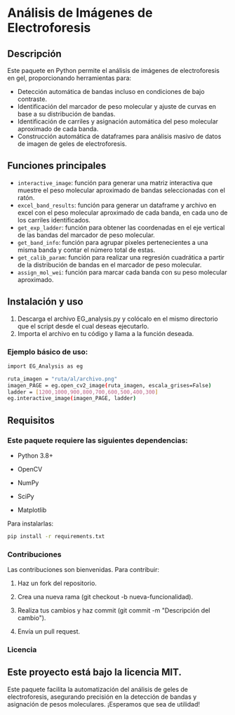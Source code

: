 # Análisis de Imágenes de Electroforesis

## Descripción

Este paquete en Python permite el análisis de imágenes de electroforesis en gel, proporcionando herramientas para:

- Detección automática de bandas incluso en condiciones de bajo contraste.
- Identificación del marcador de peso molecular y ajuste de curvas en base a su distribución de bandas.
- Identificación de carriles y asignación automática del peso molecular aproximado de cada banda.
- Construcción automática de dataframes para análisis masivo de datos de imagen de geles de electroforesis.

## Funciones principales
- `interactive_image`: función para generar una matriz interactiva que muestre el peso molecular aproximado de bandas seleccionadas con el ratón.
- `excel_band_results`: función para generar un dataframe y archivo en excel con el peso molecular aproximado de cada banda, en cada uno de los carriles identificados.
- `get_exp_ladder`: función para obtener las coordenadas en el eje vertical de las bandas del marcador de peso molecular.
- `get_band_info`: función para agrupar pixeles pertenecientes a una misma banda y contar el número total de estas.
- `get_calib_param`: función para realizar una regresión cuadrática a partir de la distribución de bandas en el marcador de peso molecular.
- `assign_mol_wei`: función para marcar cada banda con su peso molecular aproximado.

## Instalación y uso

1. Descarga el archivo EG_analysis.py y colócalo en el mismo directorio que el script desde el cual deseas ejecutarlo.
2. Importa el archivo en tu código y llama a la función deseada.
### Ejemplo básico de uso:
```bash
import EG_Analysis as eg

ruta_imagen = "ruta/al/archivo.png"
imagen_PAGE = eg.open_cv2_image(ruta_imagen, escala_grises=False)
ladder = [1200,1000,900,800,700,600,500,400,300]
eg.interactive_image(imagen_PAGE, ladder)
```
## Requisitos

### Este paquete requiere las siguientes dependencias:

- Python 3.8+

- OpenCV

- NumPy

- SciPy

- Matplotlib

Para instalarlas:

```bash
pip install -r requirements.txt
```

### Contribuciones

Las contribuciones son bienvenidas. Para contribuir:

1. Haz un fork del repositorio.

2. Crea una nueva rama (git checkout -b nueva-funcionalidad).

3. Realiza tus cambios y haz commit (git commit -m "Descripción del cambio").

4. Envía un pull request.

### Licencia

Este proyecto está bajo la licencia MIT.
---
Este paquete facilita la automatización del análisis de geles de electroforesis, asegurando precisión en la detección de bandas y asignación de pesos moleculares. ¡Esperamos que sea de utilidad!

